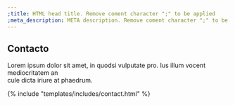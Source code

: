```yaml
---
;title: HTML head title. Remove coment character ";" to be applied
;meta_description: META description. Remove coment character ";" to be applied
---
```


<section>
	<div class="container">
		<div class="row">
			<div class="col-12">
				<div class="section-title-header text-center">
					<h1 class="section-title wow fadeInUp" data-wow-delay="0.2s">Contacto</h1>
					<p class="wow fadeInDown" data-wow-delay="0.2s">Lorem ipsum dolor sit amet, in quodsi vulputate pro. Ius illum vocent mediocritatem an <br> cule dicta iriure at phaedrum.</p>
				</div>
			</div>
		</div>
		<div class="row justify-content-center">
			<div class="col-lg-8 col-md-12 col-xs-12">
				{% include "templates/includes/contact.html" %}
			</div>
		</div>
	</div>
</section>
